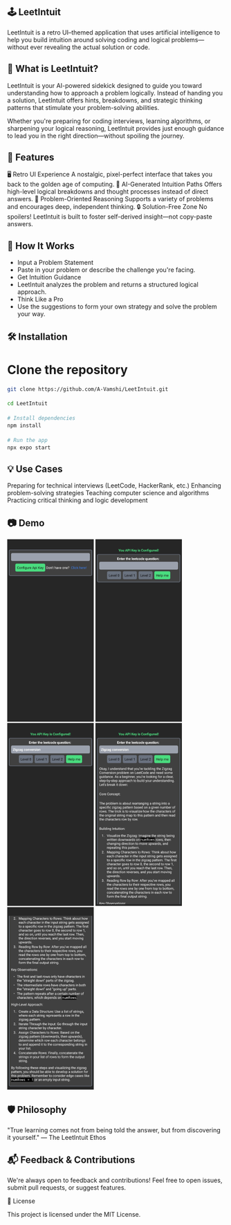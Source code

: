 ## 🕹️ LeetIntuit

LeetIntuit is a retro UI–themed application that uses artificial intelligence to help you build intuition around solving coding and logical problems—without ever revealing the actual solution or code.

## 🧠 What is LeetIntuit?

LeetIntuit is your AI-powered sidekick designed to guide you toward understanding how to approach a problem logically. Instead of handing you a solution, LeetIntuit offers hints, breakdowns, and strategic thinking patterns that stimulate your problem-solving abilities.

Whether you're preparing for coding interviews, learning algorithms, or sharpening your logical reasoning, LeetIntuit provides just enough guidance to lead you in the right direction—without spoiling the journey.

## 🎨 Features

🖥️ Retro UI Experience
A nostalgic, pixel-perfect interface that takes you back to the golden age of computing.
🤖 AI-Generated Intuition Paths
Offers high-level logical breakdowns and thought processes instead of direct answers.
🧩 Problem-Oriented Reasoning
Supports a variety of problems and encourages deep, independent thinking.
🔒 Solution-Free Zone
No spoilers! LeetIntuit is built to foster self-derived insight—not copy-paste answers.
## 🚀 How It Works

- Input a Problem Statement
- Paste in your problem or describe the challenge you're facing.
- Get Intuition Guidance
- LeetIntuit analyzes the problem and returns a structured logical approach.
- Think Like a Pro
- Use the suggestions to form your own strategy and solve the problem your way.

## 🛠️ Installation

# Clone the repository
```bash
git clone https://github.com/A-Vamshi/LeetIntuit.git

cd LeetIntuit

# Install dependencies
npm install

# Run the app
npx expo start

```
## 💡 Use Cases

Preparing for technical interviews (LeetCode, HackerRank, etc.)
Enhancing problem-solving strategies
Teaching computer science and algorithms
Practicing critical thinking and logic development


## 📷 Demo
<img src="/images/1.jpeg" alt="screenshot" width="200"/> <img src="/images/2.jpeg" alt="screenshot" width="200"/>
<img src="/images/3.jpeg" alt="screenshot" width="200"/>
<img src="/images/4.jpeg" alt="screenshot" width="200"/>
<img src="/images/5.jpeg" alt="screenshot" width="200"/>


## 🛡️ Philosophy

"True learning comes not from being told the answer, but from discovering it yourself."
— The LeetIntuit Ethos
## 📬 Feedback & Contributions

We're always open to feedback and contributions! Feel free to open issues, submit pull requests, or suggest features.

📄 License

This project is licensed under the MIT License.
